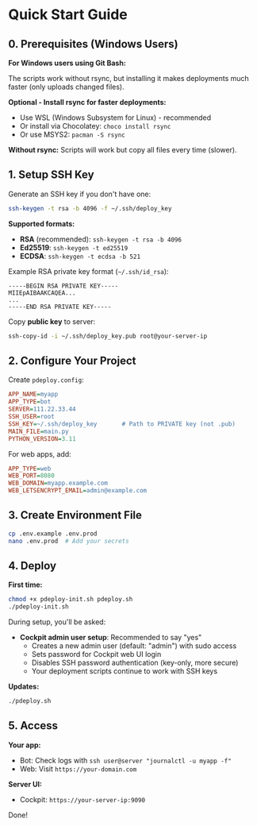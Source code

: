 # Quick Start Guide

## 0. Prerequisites (Windows Users)

**For Windows users using Git Bash:**

The scripts work without rsync, but installing it makes deployments much faster (only uploads changed files).

**Optional - Install rsync for faster deployments:**
- Use WSL (Windows Subsystem for Linux) - recommended
- Or install via Chocolatey: `choco install rsync`
- Or use MSYS2: `pacman -S rsync`

**Without rsync:** Scripts will work but copy all files every time (slower).

## 1. Setup SSH Key

Generate an SSH key if you don't have one:

```bash
ssh-keygen -t rsa -b 4096 -f ~/.ssh/deploy_key
```

**Supported formats:**
- **RSA** (recommended): `ssh-keygen -t rsa -b 4096`
- **Ed25519**: `ssh-keygen -t ed25519`
- **ECDSA**: `ssh-keygen -t ecdsa -b 521`

Example RSA private key format (`~/.ssh/id_rsa`):
```
-----BEGIN RSA PRIVATE KEY-----
MIIEpAIBAAKCAQEA...
...
-----END RSA PRIVATE KEY-----
```

Copy **public key** to server:
```bash
ssh-copy-id -i ~/.ssh/deploy_key.pub root@your-server-ip
```

## 2. Configure Your Project

Create `pdeploy.config`:

```ini
APP_NAME=myapp
APP_TYPE=bot
SERVER=111.22.33.44
SSH_USER=root
SSH_KEY=~/.ssh/deploy_key       # Path to PRIVATE key (not .pub)
MAIN_FILE=main.py
PYTHON_VERSION=3.11
```

For web apps, add:
```ini
APP_TYPE=web
WEB_PORT=8080
WEB_DOMAIN=myapp.example.com
WEB_LETSENCRYPT_EMAIL=admin@example.com
```

## 3. Create Environment File

```bash
cp .env.example .env.prod
nano .env.prod  # Add your secrets
```

## 4. Deploy

**First time:**
```bash
chmod +x pdeploy-init.sh pdeploy.sh
./pdeploy-init.sh
```

During setup, you'll be asked:
- **Cockpit admin user setup**: Recommended to say "yes"
  - Creates a new admin user (default: "admin") with sudo access
  - Sets password for Cockpit web UI login
  - Disables SSH password authentication (key-only, more secure)
  - Your deployment scripts continue to work with SSH keys

**Updates:**
```bash
./pdeploy.sh
```

## 5. Access

**Your app:**
- Bot: Check logs with `ssh user@server "journalctl -u myapp -f"`
- Web: Visit `https://your-domain.com`

**Server UI:**
- Cockpit: `https://your-server-ip:9090`

Done!

